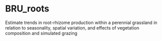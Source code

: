 # BRU_roots
Estimate trends in root-rhizome production within a perennial grassland in relation to seasonality, spatial variation, and effects of vegetation composition and simulated grazing
